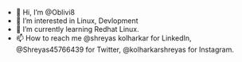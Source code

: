 - 👋 Hi, I’m @Oblivi8
- 👀 I’m interested in Linux, Devlopment
- 🌱 I’m currently learning Redhat Linux.
- 📫 How to reach me @shreyas kolharkar for LinkedIn, @Shreyas45766439 for Twitter, @kolharkarshreyas for Instagram.
